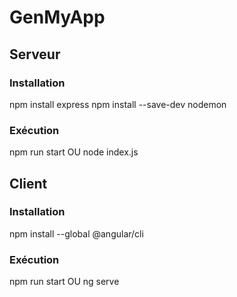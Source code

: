 # GenMyApp
## Serveur
### Installation
npm install express
npm install --save-dev nodemon
### Exécution
npm run start
OU
node index.js
## Client
### Installation
npm install --global @angular/cli
### Exécution
npm run start
OU
ng serve
